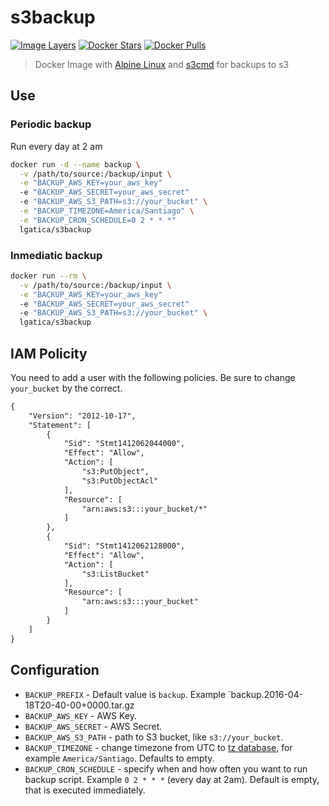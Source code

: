 # s3backup

[![Image Layers](https://imagelayers.io/badge/lgatica/s3backup:latest.svg)](https://imagelayers.io/?images=lgatica/s3backup:latest 'Get your own badge on imagelayers.io')
[![Docker Stars](https://img.shields.io/docker/stars/lgatica/s3backup.svg?style=flat-square)](https://hub.docker.com/r/lgatica/s3backup)
[![Docker Pulls](https://img.shields.io/docker/pulls/lgatica/s3backup.svg?style=flat-square)](https://hub.docker.com/r/lgatica/s3backup/)

> Docker Image with [Alpine Linux](http://www.alpinelinux.org) and [s3cmd](http://s3tools.org/s3cmd) for backups to s3

## Use

### Periodic backup

Run every day at 2 am

```bash
docker run -d --name backup \
  -v /path/to/source:/backup/input \
  -e "BACKUP_AWS_KEY=your_aws_key"
  -e "BACKUP_AWS_SECRET=your_aws_secret"
  -e "BACKUP_AWS_S3_PATH=s3://your_bucket" \
  -e "BACKUP_TIMEZONE=America/Santiago" \
  -e "BACKUP_CRON_SCHEDULE=0 2 * * *"
  lgatica/s3backup
```

### Inmediatic backup

```bash
docker run --rm \
  -v /path/to/source:/backup/input \
  -e "BACKUP_AWS_KEY=your_aws_key"
  -e "BACKUP_AWS_SECRET=your_aws_secret"
  -e "BACKUP_AWS_S3_PATH=s3://your_bucket" \
  lgatica/s3backup
```

## IAM Policity

You need to add a user with the following policies. Be sure to change `your_bucket` by the correct.

```xml
{
    "Version": "2012-10-17",
    "Statement": [
        {
            "Sid": "Stmt1412062044000",
            "Effect": "Allow",
            "Action": [
                "s3:PutObject",
                "s3:PutObjectAcl"
            ],
            "Resource": [
                "arn:aws:s3:::your_bucket/*"
            ]
        },
        {
            "Sid": "Stmt1412062128000",
            "Effect": "Allow",
            "Action": [
                "s3:ListBucket"
            ],
            "Resource": [
                "arn:aws:s3:::your_bucket"
            ]
        }
    ]
}
```

## Configuration

- `BACKUP_PREFIX` - Default value is `backup`. Example `backup.2016-04-18T20-40-00+0000.tar.gz
- `BACKUP_AWS_KEY` - AWS Key.
- `BACKUP_AWS_SECRET` - AWS Secret.
- `BACKUP_AWS_S3_PATH` - path to S3 bucket, like `s3://your_bucket`.
- `BACKUP_TIMEZONE` - change timezone from UTC to
    [tz database](https://en.wikipedia.org/wiki/List_of_tz_database_time_zones),
    for example `America/Santiago`. Defaults to empty.
- `BACKUP_CRON_SCHEDULE` - specify when and how often you want to run backup
    script. Example `0 2 * * *` (every day at 2am). Default is empty, that is executed immediately.
